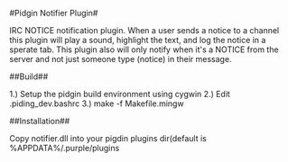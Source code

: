 
#Pidgin Notifier Plugin#

IRC NOTICE notification plugin.  When a user sends a notice to a channel this plugin will play a sound, highlight the text, and log the notice in a sperate tab.
This plugin also will only notify when it's a NOTICE from the server and not just someone type (notice) in their message.

##Build##

1.) Setup the pidgin build environment using cygwin
2.) Edit .piding_dev.bashrc
3.) make -f Makefile.mingw


##Installation##

Copy notifier.dll into your pigdin plugins dir(default is %APPDATA%/.purple/plugins


